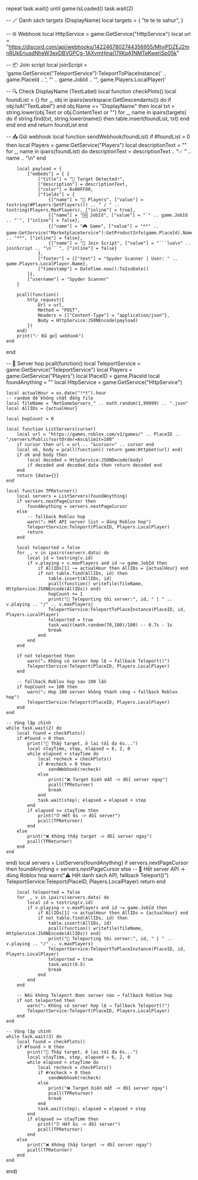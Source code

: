 repeat task.wait() until game:IsLoaded()
task.wait(2)

-- 🪄 Danh sách targets (DisplayName)
local targets = {
    "te te te sahur",
}

-- 🌐 Webhook
local HttpService = game:GetService("HttpService")
local url = "https://discord.com/api/webhooks/1422467802744356955/MtviPDZEJ2mnRUkErjusdNheW3exDBVGPCg-1AXvmHjnai17llKqA1NMTeKwetjSp05k"

-- 📦 Join script
local joinScript = 'game:GetService("TeleportService"):TeleportToPlaceInstance(' ..
    game.PlaceId .. ', "' .. game.JobId .. '", game.Players.LocalPlayer)'

-- 🔍 Check DisplayName (TextLabel)
local function checkPlots()
    local foundList = {}
    for _, obj in ipairs(workspace:GetDescendants()) do
        if obj:IsA("TextLabel") and obj.Name == "DisplayName" then
            local txt = string.lower(obj.Text or obj.ContentText or "")
            for _, name in ipairs(targets) do
                if string.find(txt, string.lower(name)) then
                    table.insert(foundList, txt)
                end
            end
        end
    end
    return foundList
end

-- 📤 Gửi webhook
local function sendWebhook(foundList)
    if #foundList > 0 then
        local Players = game:GetService("Players")
        local descriptionText = ""
        for _, name in ipairs(foundList) do
            descriptionText = descriptionText .. "✅ " .. name .. "\n"
        end

        local payload = {
            ["embeds"] = { {
                ["title"] = "🎯 Target Detected!",
                ["description"] = descriptionText,
                ["color"] = 0x00FF00,
                ["fields"] = {
                    {["name"] = "👥 Players", ["value"] = tostring(#Players:GetPlayers()) .. " / " .. tostring(Players.MaxPlayers), ["inline"] = true},
                    {["name"] = "🆔 JobId", ["value"] = "`" .. game.JobId .. "`", ["inline"] = false},
                    {["name"] = "🎮 Game", ["value"] = "**" .. game:GetService("MarketplaceService"):GetProductInfo(game.PlaceId).Name .. "**", ["inline"] = false},
                    {["name"] = "📜 Join Script", ["value"] = "```lua\n" .. joinScript .. "\n```", ["inline"] = false}
                },
                ["footer"] = {["text"] = "Spyder Scanner | User: " .. game.Players.LocalPlayer.Name},
                ["timestamp"] = DateTime.now():ToIsoDate()
            }},
            ["username"] = "Spyder Scanner"
        }

        pcall(function()
            http_request({
                Url = url,
                Method = "POST",
                Headers = {["Content-Type"] = "application/json"},
                Body = HttpService:JSONEncode(payload)
            })
        end)
        print("✅ Đã gửi webhook")
    end
end

-- 🚪 Server hop
pcall(function()
    local TeleportService = game:GetService("TeleportService")
    local Players = game:GetService("Players")
    local PlaceID = game.PlaceId
    local foundAnything = ""
    local HttpService = game:GetService("HttpService")

    local actualHour = os.date("!*t").hour
    -- random để không chất đồng file
    local fileName = "NotSameServers_" .. math.random(1,99999) .. ".json"
    local AllIDs = {actualHour}

    local hopCount = 0

    local function ListServers(cursor)
        local url = "https://games.roblox.com/v1/games/" .. PlaceID .. "/servers/Public?sortOrder=Asc&limit=100"
        if cursor then url = url .. "&cursor=" .. cursor end
        local ok, body = pcall(function() return game:HttpGet(url) end)
        if ok and body then
            local decoded = HttpService:JSONDecode(body)
            if decoded and decoded.data then return decoded end
        end
        return {data={}}
    end

    local function TPReturner()
        local servers = ListServers(foundAnything)
        if servers.nextPageCursor then
            foundAnything = servers.nextPageCursor
        else
            -- fallback Roblox hop
            warn("⚠️ Hết API server list → dùng Roblox hop")
            TeleportService:Teleport(PlaceID, Players.LocalPlayer)
            return
        end

        local teleported = false
        for _, v in ipairs(servers.data) do
            local id = tostring(v.id)
            if v.playing < v.maxPlayers and id ~= game.JobId then
                if AllIDs[1] ~= actualHour then AllIDs = {actualHour} end
                if not table.find(AllIDs, id) then
                    table.insert(AllIDs, id)
                    pcall(function() writefile(fileName, HttpService:JSONEncode(AllIDs)) end)
                    hopCount += 1
                    print("🔄 Teleporting tới server:", id, " | " .. v.playing .. "/" .. v.maxPlayers)
                    TeleportService:TeleportToPlaceInstance(PlaceID, id, Players.LocalPlayer)
                    teleported = true
                    task.wait(math.random(70,100)/100) -- 0.7s - 1s
                    break
                end
            end
        end

        if not teleported then
            warn("⚠️ Không có server hợp lệ → fallback Teleport()")
            TeleportService:Teleport(PlaceID, Players.LocalPlayer)
        end

        -- fallback Roblox hop sau 100 lần
        if hopCount >= 100 then
            warn("⚠️ Hop 100 server không thành công → fallback Roblox hop")
            TeleportService:Teleport(PlaceID, Players.LocalPlayer)
        end
    end

    -- Vòng lặp chính
    while task.wait(2) do
        local found = checkPlots()
        if #found > 0 then
            print("🎯 Thấy target, ở lại tối đa 6s...")
            local stayTime, step, elapsed = 6, 2, 0
            while elapsed < stayTime do
                local recheck = checkPlots()
                if #recheck > 0 then
                    sendWebhook(recheck)
                else
                    print("❌ Target biến mất -> đổi server ngay")
                    pcall(TPReturner)
                    break
                end
                task.wait(step); elapsed = elapsed + step
            end
            if elapsed >= stayTime then
                print("⏰ Hết 6s -> đổi server")
                pcall(TPReturner)
            end
        else
            print("❌ Không thấy target -> đổi server ngay")
            pcall(TPReturner)
        end
    end
end)        local servers = ListServers(foundAnything)
        if servers.nextPageCursor then
            foundAnything = servers.nextPageCursor
        else
            -- 🚨 Hết server API → dùng Roblox hop
            warn("⚠️ Hết danh sách API, fallback Teleport()")
            TeleportService:Teleport(PlaceID, Players.LocalPlayer)
            return
        end

        local teleported = false
        for _, v in ipairs(servers.data) do
            local id = tostring(v.id)
            if v.playing < v.maxPlayers and id ~= game.JobId then
                if AllIDs[1] ~= actualHour then AllIDs = {actualHour} end
                if not table.find(AllIDs, id) then
                    table.insert(AllIDs, id)
                    pcall(function() writefile(fileName, HttpService:JSONEncode(AllIDs)) end)
                    print("🔄 Teleporting tới server:", id, " | " .. v.playing .. "/" .. v.maxPlayers)
                    TeleportService:TeleportToPlaceInstance(PlaceID, id, Players.LocalPlayer)
                    teleported = true
                    task.wait(0.5)
                    break
                end
            end
        end

        -- Nếu không Teleport được server nào → fallback Roblox hop
        if not teleported then
            warn("⚠️ Không có server hợp lệ → fallback Teleport()")
            TeleportService:Teleport(PlaceID, Players.LocalPlayer)
        end
    end

    -- Vòng lặp chính
    while task.wait(3) do
        local found = checkPlots()
        if #found > 0 then
            print("🎯 Thấy target, ở lại tối đa 6s...")
            local stayTime, step, elapsed = 6, 2, 0
            while elapsed < stayTime do
                local recheck = checkPlots()
                if #recheck > 0 then
                    sendWebhook(recheck)
                else
                    print("❌ Target biến mất -> đổi server ngay")
                    pcall(TPReturner)
                    break
                end
                task.wait(step); elapsed = elapsed + step
            end
            if elapsed >= stayTime then
                print("⏰ Hết 6s -> đổi server")
                pcall(TPReturner)
            end
        else
            print("❌ Không thấy target -> đổi server ngay")
            pcall(TPReturner)
        end
    end
end)
